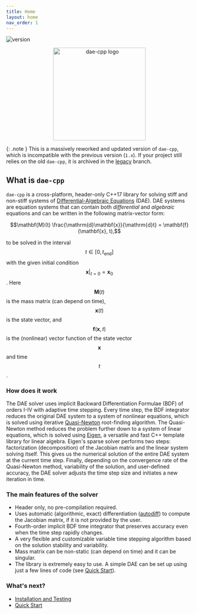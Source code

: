 ```yaml
---
title: Home
layout: home
nav_order: 1
---
```


![version](https://img.shields.io/badge/version-2.0.0-blue)

<p align="center">
<img src="../assets/images/logo.png" alt="dae-cpp logo" width="250"/>
</p>

{: .note }
This is a massively reworked and updated version of `dae-cpp`, which is incompatible with the previous version (`1.x`). If your project still relies on the old `dae-cpp`, it is archived in the [legacy](https://github.com/dae-cpp/dae-cpp/tree/legacy) branch.

## What is `dae-cpp`

`dae-cpp` is a cross-platform, header-only C++17 library for solving stiff and non-stiff systems of [Differential-Algebraic Equations](https://en.wikipedia.org/wiki/Differential-algebraic_system_of_equations) (DAE). DAE systems are equation systems that can contain both *differential* and *algebraic* equations and can be written in the following matrix-vector form:

$$\mathbf{M}(t) \frac{\mathrm{d}\mathbf{x}}{\mathrm{d}t} = \mathbf{f}(\mathbf{x}, t),$$

to be solved in the interval $$t \in [0, t_\mathrm{end}]$$ with the given initial condition $$\mathbf{x}\rvert_{t=0} = \mathbf{x}_0$$. Here $$\mathbf{M}(t)$$ is the mass matrix (can depend on time), $$\mathbf{x}(t)$$ is the state vector, and $$\mathbf{f}(\mathbf{x}, t)$$ is the (nonlinear) vector function of the state vector $$\mathbf{x}$$ and time $$t$$.

### How does it work

The DAE solver uses implicit Backward Differentiation Formulae (BDF) of orders I-IV with adaptive time stepping. Every time step, the BDF integrator reduces the original DAE system to a system of nonlinear equations, which is solved using iterative [Quasi-Newton](https://en.wikipedia.org/wiki/Quasi-Newton_method) root-finding algorithm. The Quasi-Newton method reduces the problem further down to a system of linear equations, which is solved using [Eigen](https://eigen.tuxfamily.org/index.php?title=Main_Page), a versatile and fast C++ template library for linear algebra.
Eigen's sparse solver performs two steps: factorization (decomposition) of the Jacobian matrix and the linear system solving itself. This gives us the numerical solution of the entire DAE system at the current time step. Finally, depending on the convergence rate of the Quasi-Newton method, variability of the solution, and user-defined accuracy, the DAE solver adjusts the time step size and initiates a new iteration in time.

### The main features of the solver

- Header only, no pre-compilation required.
- Uses automatic (algorithmic, exact) differentiation ([autodiff](https://autodiff.github.io/)) to compute the Jacobian matrix, if it is not provided by the user.
- Fourth-order implicit BDF time integrator that preserves accuracy even when the time step rapidly changes.
- A very flexible and customizable variable time stepping algorithm based on the solution stability and variability.
- Mass matrix can be non-static (can depend on time) and it can be singular.
- The library is extremely easy to use. A simple DAE can be set up using just a few lines of code (see [Quick Start](quick-start.html)).

### What's next?

- [Installation and Testing](installation.html)
- [Quick Start](quick-start.html)
